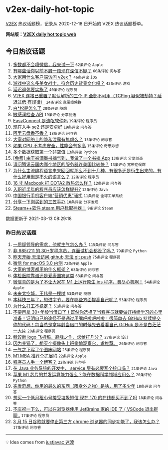 # v2ex-daily-hot-topic

[V2EX](https://www.v2ex.com/) 热议话题榜，记录从 2020-12-18 日开始的 V2EX 热议话题榜单。

**网站版：[V2EX daily hot topic web](https://boojack.github.io/v2ex-daily-hot-topic-web/)**

## 今日热议话题

<!-- TODAY BEGIN -->

1. [多数都不会喷微信，我来试一下](https://www.v2ex.com/t/761262) `62条评论` `Apple`
1. [有哪些话你以前不屑一顾现在深信不疑？](https://www.v2ex.com/t/761231) `60条评论` `问与答`
1. [大家用什么客户端访问 v2ex？](https://www.v2ex.com/t/761241) `46条评论` `iOS`
1. [游戏中这么多美女战士，符合历史背景文化吗？](https://www.v2ex.com/t/761219) `42条评论` `游戏`
1. [延迟退休要实施了](https://www.v2ex.com/t/761254) `40条评论` `程序员`
1. [V2EX 连接已重置？默认解析的三个 IP 全部不可用（TCPing 疑似被劫持？延迟过低 有规律）](https://www.v2ex.com/t/761226) `24条评论` `宽带症候群`
1. [白*松是怎么了](https://www.v2ex.com/t/761272) `20条评论` `随想`
1. [敏感词检查 API](https://www.v2ex.com/t/761283) `19条评论` `分享创造`
1. [EasyConnect 是流氓软件吗](https://www.v2ex.com/t/761277) `19条评论` `程序员`
1. [现在入手 se2 还是安卓好](https://www.v2ex.com/t/761224) `19条评论` `问与答`
1. [阿里云盘香不香？](https://www.v2ex.com/t/761279) `18条评论` `问与答`
1. [大家对网络上的隐私泄露有焦虑么？](https://www.v2ex.com/t/761288) `15条评论` `问与答`
1. [如果 CPU 不考虑安全，性能会有多高](https://www.v2ex.com/t/761229) `15条评论` `奇思妙想`
1. [多个数据获取第一个非空值](https://www.v2ex.com/t/761259) `13条评论` `Python`
1. [[免费] 由于被滴墨书摘气到，我做了一个书摘 App](https://www.v2ex.com/t/761235) `13条评论` `分享创造`
1. [请问腾讯云国内哪个地区的服务器连美国比较快？](https://www.v2ex.com/t/761233) `13条评论` `宽带症候群`
1. [为什么主流编程语言来来回回就那么不到十几种，有很多还是衍生出来的，有什么好用但是不火的语言么？](https://www.v2ex.com/t/761304) `12条评论` `程序员`
1. [16 寸 Macbook 打 DOTA2 散热怎么样？](https://www.v2ex.com/t/761276) `12条评论` `问与答`
1. [入职近半年的程序员应该怎样提升?](https://www.v2ex.com/t/761234) `12条评论` `Java`
1. [中国银行手机客户端“营销优惠”骚扰](https://www.v2ex.com/t/761255) `11条评论` `全球工单系统`
1. [分享一下刚买到的三笠手办](https://www.v2ex.com/t/761310) `10条评论` `分享发现`
1. [Steam++软件 steam 用户标配神器！](https://www.v2ex.com/t/761292) `9条评论` `Steam`

数据更新于 2021-03-13 08:29:18

<!-- TODAY END -->

### 昨日热议话题

<!-- YESTERDAY BEGIN -->

1. [一质疑领导的需求，他就生气怎么办？](https://www.v2ex.com/t/761064) `115条评论` `问与答`
1. [非 985/211 的 30+岁程序员，连面试机会都没了吗？](https://www.v2ex.com/t/760929) `79条评论` `Python`
1. [昨天开始,无法访问 github,无法 git push](https://www.v2ex.com/t/760912) `75条评论` `程序员`
1. [微信 for macOS 3.0 内测](https://www.v2ex.com/t/760884) `72条评论` `Apple`
1. [大家的博客都用的什么框架？](https://www.v2ex.com/t/760952) `68条评论` `问与答`
1. [体检医院靠谱还是爱康国宾这类](https://www.v2ex.com/t/760903) `63条评论` `问与答`
1. [微信真的是为了不让大家在 M1 上运行原生 ios 程序，费尽心机啊！](https://www.v2ex.com/t/760885) `54条评论` `Apple`
1. [未来太空城，王伟是一棵树](https://www.v2ex.com/t/760878) `53条评论` `随想`
1. [本科快三年了，想进字节，要在哪些方面提高自己呢？](https://www.v2ex.com/t/760880) `53条评论` `程序员`
1. [为什么打工不稳定？](https://www.v2ex.com/t/760965) `51条评论` `问与答`
1. [不要再拿 30+年龄当借口了！既然你选择了当程序员就要做好持续学习的心里准备！证明自己的途径不是通过用嘴吧啦吧啦啦！很简单去 GitHub 持续提交你的代码！每当总是拿年龄当借口的时候先去看看自己 GitHub 是不是白茫茫一大片](https://www.v2ex.com/t/761149) `28条评论` `程序员`
1. [鲸饺新 logo 飞机稿，巅峰之作，您给打几分？](https://www.v2ex.com/t/761010) `27条评论` `设计`
1. [因为养猫了，想买个摄像头上班偷偷观察它，求推荐。](https://www.v2ex.com/t/761100) `26条评论` `问与答`
1. [一气之下写了个图床网站](https://www.v2ex.com/t/761076) `25条评论` `程序员`
1. [M1 MBA 推荐个扩展坞](https://www.v2ex.com/t/761161) `22条评论` `Apple`
1. [程序员人手一个博客？](https://www.v2ex.com/t/761118) `22条评论` `问与答`
1. [在 Java 业务系统的开发中， service 层有必要写个接口吗？](https://www.v2ex.com/t/760924) `21条评论` `Java`
1. [苹果 M1 芯片的并发运算能力强么？能在数据科学领域应用么？](https://www.v2ex.com/t/761163) `20条评论` `Python`
1. [突发奇想，你用的最久的东西（限身外之物）是啥，用了多少年](https://www.v2ex.com/t/761058) `18条评论` `问与答`
1. [想买一个低月租小号接受垃圾短信 现在 170 的在线都买不到了吗](https://www.v2ex.com/t/760886) `18条评论` `问与答`
1. [不庆祝一下么，可以在浏览器使用 JetBrains 家的 IDE 了 ( VSCode 退出群聊..](https://www.v2ex.com/t/761155) `17条评论` `程序员`
1. [3 月 15 日谷歌就要停止第三方 chrome 浏览器的同步功能了，我该怎么办？](https://www.v2ex.com/t/761099) `17条评论` `问与答`

<!-- YESTERDAY END -->

---

💡 Idea comes from [justjavac 迷渡](https://github.com/justjavac/)
